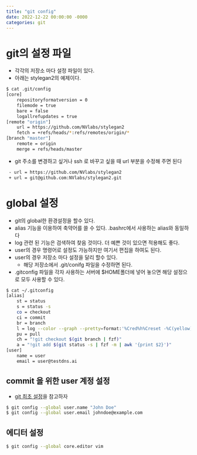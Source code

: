```yaml
---
title: "git config"
date: 2022-12-22 00:00:00 -0000
categories: git 
---
```


# git의 설정 파일
- 각각의 저장소 마다 설정 파일이 있다.
- 아래는 stylegan2의 예제이다.
```bash
$ cat .git/config
[core]
	repositoryformatversion = 0
	filemode = true
	bare = false
	logallrefupdates = true
[remote "origin"]
	url = https://github.com/NVlabs/stylegan2
	fetch = +refs/heads/*:refs/remotes/origin/*
[branch "master"]
	remote = origin
	merge = refs/heads/master
```
- git 주소를 변경하고 싶거나 ssh 로 바꾸고 싶을 때 url 부분을 수정해 주면 된다
```bash
 - url = https://github.com/NVlabs/stylegan2
 + url = git@github.com:NVlabs/stylegan2.git
```

# global 설정
- git의 global한 환경설정을 할수 있다.
- alias 기능을 이용하여 축약어를 쓸 수 있다. .bashrc에서 사용하는 alias와 동일하다
- log 관련 된 기능은 검색하여 찾음 것이다. 더 예쁜 것이 있으면 적용해도 좋다.
- user의 경우 명령어로 설정도 가능하지만 여기서 편집을 하여도 된다.
- user의 경우 저장소 마다 설정을 달리 할수 있다. 
  - 해당 저장소에서 .git/conifg 파일을 수정하면 된다.
- .gitconfig 파일을 각자 사용하는 서버에 $HOME폴더에 넣어 놓으면 해당 설정으로 모두 사용할 수 있다.
```bash
$ cat ~/.gitconfig
[alias]
	st = status
	s = status -s
	co = checkout
	ci = commit
	br = branch
	l = log --color --graph --pretty=format:'%Cred%h%Creset -%C(yellow)%d%Creset %s %Cgreen(%cr)%C(bold blue)<%an>%Creset' --abbrev-commit
	pu = pull
	ch = "!git checkout $(git branch | fzf)"
	a = "!git add $(git status -s | fzf -m | awk '{print $2}')"
[user]
	name = user
	email = user@testdns.ai
```

## commit 을 위한 user 계정 설정
- [git 최초 설정](https://git-scm.com/book/ko/v2/%EC%8B%9C%EC%9E%91%ED%95%98%EA%B8%B0-Git-%EC%B5%9C%EC%B4%88-%EC%84%A4%EC%A0%95)을 참고하자
```bash
$ git config --global user.name "John Doe"
$ git config --global user.email johndoe@example.com
```
## 에디터 설정
```bash
$ git config --global core.editor vim
```


